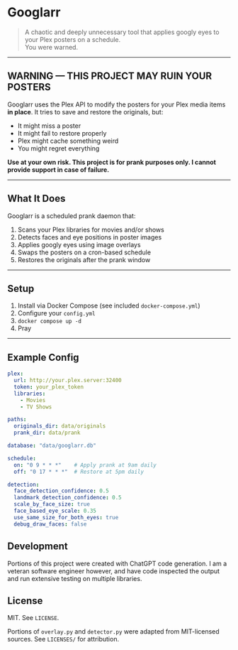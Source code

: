 # Googlarr

> A chaotic and deeply unnecessary tool that applies googly eyes to your Plex posters on a schedule.  
> You were warned.

---

## WARNING — THIS PROJECT MAY RUIN YOUR POSTERS

Googlarr uses the Plex API to modify the posters for your Plex media items **in place**. It tries to save and restore the originals, but:

- It might miss a poster
- It might fail to restore properly
- Plex might cache something weird
- You might regret everything

**Use at your own risk. This project is for prank purposes only. I cannot provide support in case of failure.**

---

## What It Does

Googlarr is a scheduled prank daemon that:

1. Scans your Plex libraries for movies and/or shows
2. Detects faces and eye positions in poster images
3. Applies googly eyes using image overlays
4. Swaps the posters on a cron-based schedule
5. Restores the originals after the prank window

---

## Setup

1. Install via Docker Compose (see included `docker-compose.yml`)
2. Configure your `config.yml`
3. `docker compose up -d`
4. Pray

---

## Example Config

```yaml
plex:
  url: http://your.plex.server:32400
  token: your_plex_token
  libraries:
    - Movies
    - TV Shows

paths:
  originals_dir: data/originals
  prank_dir: data/prank

database: "data/googlarr.db"

schedule:
  on: "0 9 * * *"    # Apply prank at 9am daily
  off: "0 17 * * *"  # Restore at 5pm daily

detection:
  face_detection_confidence: 0.5
  landmark_detection_confidence: 0.5
  scale_by_face_size: true
  face_based_eye_scale: 0.35
  use_same_size_for_both_eyes: true
  debug_draw_faces: false
```

## Development

Portions of this project were created with ChatGPT code generation. I am a veteran software engineer however, and have code inspected the output and run extensive testing on multiple libraries.

## License
MIT. See `LICENSE`.

Portions of `overlay.py` and `detector.py` were adapted from MIT-licensed sources. See `LICENSES/` for attribution.
